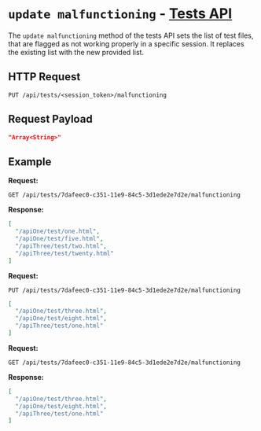 # `update malfunctioning` - [Tests API](../README.md#tests-api)

The `update malfunctioning` method of the tests API sets the list of test files, that are flagged as not working properly in a specific session. It replaces the existing list with the new provided list.

## HTTP Request

`PUT /api/tests/<session_token>/malfunctioning`

## Request Payload

```json
"Array<String>"
```

## Example

**Request:**

`GET /api/tests/7dafeec0-c351-11e9-84c5-3d1ede2e7d2e/malfunctioning`

**Response:**

```json
[
  "/apiOne/test/one.html",
  "/apiOne/test/five.html",
  "/apiThree/test/two.html",
  "/apiThree/test/twenty.html"
]
```

**Request:**

`PUT /api/tests/7dafeec0-c351-11e9-84c5-3d1ede2e7d2e/malfunctioning`

```json
[
  "/apiOne/test/three.html",
  "/apiOne/test/eight.html",
  "/apiThree/test/one.html"
]
```

**Request:**

`GET /api/tests/7dafeec0-c351-11e9-84c5-3d1ede2e7d2e/malfunctioning`

**Response:**

```json
[
  "/apiOne/test/three.html",
  "/apiOne/test/eight.html",
  "/apiThree/test/one.html"
]
```
